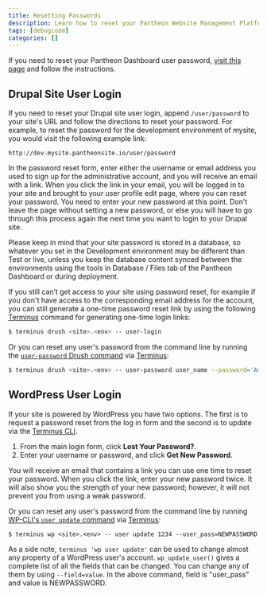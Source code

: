 ```yaml
---
title: Resetting Passwords
description: Learn how to reset your Pantheon Website Management Platform dashboard passwords.
tags: [debugcode]
categories: []
---
```

If you need to reset your Pantheon Dashboard user password, [visit this page](https://dashboard.pantheon.io/reset-password) and follow the instructions.


## Drupal Site User Login

If you need to reset your Drupal site user login, append `/user/password` to your site's URL and follow the directions to reset your password. For example, to reset the password for the development environment of mysite, you would visit the following example link:
```http
http://dev-mysite.pantheonsite.io/user/password
```
In the password reset form, enter either the username or email address you used to sign up for the administrative account, and you will receive an email with a link. When you click the link in your email, you will be logged in to your site and brought to your user profile edit page, where you can reset your password. You need to enter your new password at this point. Don’t leave the page without setting a new password, or else you will have to go through this  process again the next time you want to login to your Drupal site.

Please keep in mind that your site password is stored in a database, so whatever you set in the Development environment may be different than Test or live, unless you keep the database content synced between the environments using the tools in Database / Files tab of the Pantheon Dashboard or during deployment.

If you still can’t get access to your site using password reset, for example if you don't have access to the corresponding email address for the account, you can still generate a one-time password reset link by using the following [Terminus](/docs/terminus/) command for generating one-time login links:

```bash
$ terminus drush <site>.<env> -- user-login
```

Or you can reset any user's password from the command line by running the [`user-password` Drush command](https://drushcommands.com/drush-8x/user/user-password/) via [Terminus](/docs/terminus):

```bash
$ terminus drush <site>.<env> -- user-password user_name --password='Astr0nGP455w0rD'
```

## WordPress User Login
If your site is powered by WordPress you have two options. The first is to request a password reset from the log in form and the second is to update via the [Terminus CLI](/docs/terminus/).

1. From the main login form, click **Lost Your Password?**.  
2. Enter your username or password, and click **Get New Password**.

You will receive an email that contains a link you can use one time to reset your password. When you click the link, enter your new password twice. It will also show you the strength of your new password; however, it will not prevent you from using a weak password.

Or you can reset any user's password from the command line by running [WP-CLI's `user update` command](https://wp-cli.org/commands/user/update/) via [Terminus](/docs/terminus):

```nohighlight
$ terminus wp <site>.<env> -- user update 1234 --user_pass=NEWPASSWORD
```

As a side note, `terminus 'wp user update'` can be used to change almost any property of a WordPress user's account. `wp_update_user()` gives a complete list of all the fields that can be changed. You can change any of them by using `--field=value`. In the above command, field is "user_pass" and value is NEWPASSWORD.
